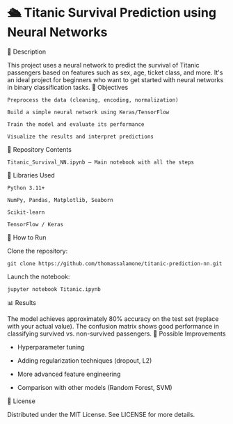 # 🛳️ Titanic Survival Prediction using Neural Networks
📘 Description

This project uses a neural network to predict the survival of Titanic passengers based on features such as sex, age, ticket class, and more. It's an ideal project for beginners who want to get started with neural networks in binary classification tasks.
🧠 Objectives

    Preprocess the data (cleaning, encoding, normalization)

    Build a simple neural network using Keras/TensorFlow

    Train the model and evaluate its performance

    Visualize the results and interpret predictions

📁 Repository Contents

    Titanic_Survival_NN.ipynb – Main notebook with all the steps

🧪 Libraries Used

    Python 3.11+

    NumPy, Pandas, Matplotlib, Seaborn

    Scikit-learn

    TensorFlow / Keras

🚀 How to Run

Clone the repository:

    git clone https://github.com/thomassalamone/titanic-prediction-nn.git

Launch the notebook:

    jupyter notebook Titanic.ipynb

📊 Results

The model achieves approximately 80% accuracy on the test set (replace with your actual value).
The confusion matrix shows good performance in classifying survived vs. non-survived passengers.
🔧 Possible Improvements

- Hyperparameter tuning

- Adding regularization techniques (dropout, L2)

- More advanced feature engineering

- Comparison with other models (Random Forest, SVM)

📜 License

Distributed under the MIT License. See LICENSE for more details.
